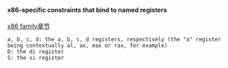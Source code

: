 #### x86-specific constraints that bind to named registers
[x86 family章节](https://gcc.gnu.org/onlinedocs/gcc/Machine-Constraints.html#Machine-Constraints)
```console
a, b, c, d: the a, b, c, d registers, respectively (the "a" register being contextually al, ax, eax or rax, for example)
D: the di register
S: the si register
```

